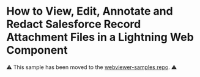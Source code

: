 # How to View, Edit, Annotate and Redact Salesforce Record Attachment Files in a Lightning Web Component

⚠️ This sample has been moved to the [webviewer-samples repo](https://github.com/ApryseSDK/webviewer-samples/tree/main/webviewer-salesforce-attachments). ⚠️
